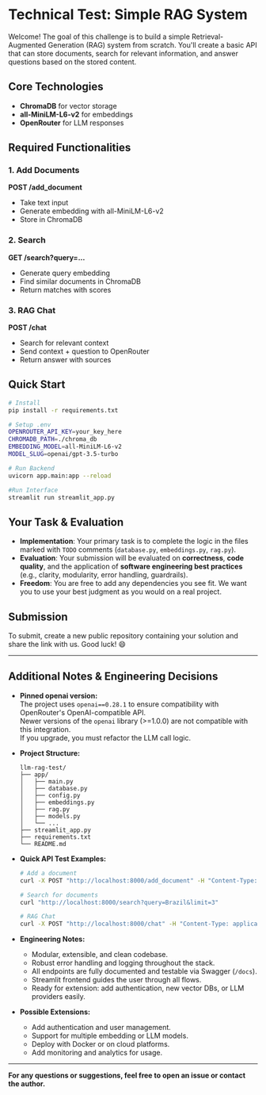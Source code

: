 # Technical Test: Simple RAG System

Welcome! The goal of this challenge is to build a simple Retrieval-Augmented Generation (RAG) system from scratch. You'll create a basic API that can store documents, search for relevant information, and answer questions based on the stored content.


## Core Technologies

- **ChromaDB** for vector storage
- **all-MiniLM-L6-v2** for embeddings  
- **OpenRouter** for LLM responses

## Required Functionalities

### 1. Add Documents
**POST /add_document**
- Take text input
- Generate embedding with all-MiniLM-L6-v2
- Store in ChromaDB

### 2. Search  
**GET /search?query=...**
- Generate query embedding
- Find similar documents in ChromaDB
- Return matches with scores

### 3. RAG Chat
**POST /chat**
- Search for relevant context
- Send context + question to OpenRouter
- Return answer with sources

## Quick Start

```bash
# Install
pip install -r requirements.txt

# Setup .env
OPENROUTER_API_KEY=your_key_here
CHROMADB_PATH=./chroma_db
EMBEDDING_MODEL=all-MiniLM-L6-v2
MODEL_SLUG=openai/gpt-3.5-turbo

# Run Backend
uvicorn app.main:app --reload

#Run Interface
streamlit run streamlit_app.py
```

## Your Task & Evaluation

  * **Implementation**: Your primary task is to complete the logic in the files marked with `TODO` comments (`database.py`, `embeddings.py`, `rag.py`).
  * **Evaluation**: Your submission will be evaluated on **correctness**, **code quality**, and the application of **software engineering best practices** (e.g., clarity, modularity, error handling, guardrails).
  * **Freedom**: You are free to add any dependencies you see fit. We want you to use your best judgment as you would on a real project.

## Submission

To submit, create a new public repository containing your solution and share the link with us. Good luck! 😄

---

## Additional Notes & Engineering Decisions

- **Pinned openai version:**  
  The project uses `openai==0.28.1` to ensure compatibility with OpenRouter's OpenAI-compatible API.  
  Newer versions of the `openai` library (>=1.0.0) are not compatible with this integration.  
  If you upgrade, you must refactor the LLM call logic.

- **Project Structure:**
    ```
    llm-rag-test/
    ├── app/
    │   ├── main.py
    │   ├── database.py
    │   ├── config.py
    │   ├── embeddings.py
    │   ├── rag.py
    │   ├── models.py
    │   └── ...
    ├── streamlit_app.py
    ├── requirements.txt
    └── README.md
    ```

- **Quick API Test Examples:**
    ```bash
    # Add a document
    curl -X POST "http://localhost:8000/add_document" -H "Content-Type: application/json" -d '{"text": "Brazil é dos Brasileiros", "metadata": {"contexto": "País", "date": "2024-06-01"}}'

    # Search for documents
    curl "http://localhost:8000/search?query=Brazil&limit=3"

    # RAG Chat
    curl -X POST "http://localhost:8000/chat" -H "Content-Type: application/json" -d '{"question": "Quem é o dono do Brazil?", "max_results": 2}'
    ```

- **Engineering Notes:**
    - Modular, extensible, and clean codebase.
    - Robust error handling and logging throughout the stack.
    - All endpoints are fully documented and testable via Swagger (`/docs`).
    - Streamlit frontend guides the user through all flows.
    - Ready for extension: add authentication, new vector DBs, or LLM providers easily.

- **Possible Extensions:**
    - Add authentication and user management.
    - Support for multiple embedding or LLM models.
    - Deploy with Docker or on cloud platforms.
    - Add monitoring and analytics for usage.

---

**For any questions or suggestions, feel free to open an issue or contact the author.**